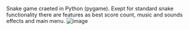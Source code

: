 Snake game craeted in Python (pygame). Exept for standard snake functionality there are features as best score count, music and sounds effects and main menu.
![image](https://github.com/user-attachments/assets/ab3c1e80-e1f7-4c04-a450-5eed06387fa2)
